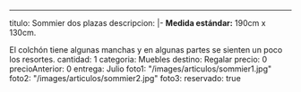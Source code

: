 ---
titulo: Sommier dos plazas
descripcion: |-
  **Medida estándar:** 190cm x 130cm.

  El colchón tiene algunas manchas y en algunas partes se sienten un poco los resortes.
cantidad: 1
categoria: Muebles
destino: Regalar
precio: 0
precioAnterior: 0
entrega: Julio
foto1: "/images/articulos/sommier1.jpg"
foto2: "/images/articulos/sommier2.jpg"
foto3:
reservado: true
